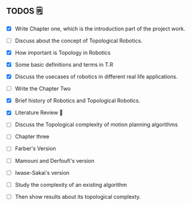 ## TODOS 🗒
- [X] Write Chapter one, which is the introduction part of the project work.
- [ ] Discuss about the concept of Topological Robotics.
- [X] How important is Topology in Robotics
- [X] Some basic definitions and terms in T.R

- [X] Discuss the usecases of robotics in different real life applications.

- [ ] Write the Chapter Two
- [X] Brief history of Robotics and Topological Robotics.
- [X] Literature Review 📖
- [ ] Discuss the Topological complexity of motion planning algorithms

- [ ] Chapter three
- [ ] Farber's Version
- [ ] Mamouni and Derfoufi's version
- [ ] Iwase-Sakai's version
- [ ] Study the complexity of an existing algorithm
- [ ] Then show results about its topological complexty.